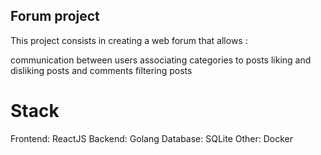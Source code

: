 ## Forum project

This project consists in creating a web forum that allows :

communication between users
associating categories to posts
liking and disliking posts and comments
filtering posts

# Stack
Frontend: ReactJS
Backend: Golang
Database: SQLite
Other: Docker

